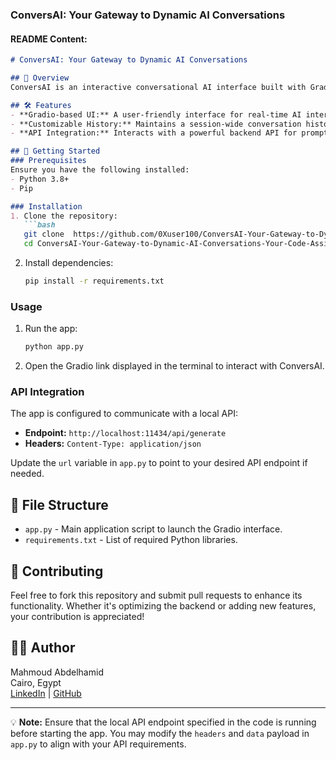 

### **ConversAI: Your Gateway to Dynamic AI Conversations**

#### README Content:  

```markdown
# ConversAI: Your Gateway to Dynamic AI Conversations

## 🌟 Overview
ConversAI is an interactive conversational AI interface built with Gradio, enabling users to engage with advanced AI models for generating coherent and meaningful responses. This project demonstrates how to seamlessly integrate APIs for handling conversational prompts and responses.

## 🛠 Features
- **Gradio-based UI:** A user-friendly interface for real-time AI interactions.
- **Customizable History:** Maintains a session-wide conversation history to enable contextual responses.
- **API Integration:** Interacts with a powerful backend API for prompt generation.

## 🚀 Getting Started
### Prerequisites
Ensure you have the following installed:
- Python 3.8+
- Pip

### Installation
1. Clone the repository:
   ```bash
   git clone  https://github.com/0Xuser100/ConversAI-Your-Gateway-to-Dynamic-AI-Conversations-Your-Code-Assistant.git
   cd ConversAI-Your-Gateway-to-Dynamic-AI-Conversations-Your-Code-Assistant
   ```
2. Install dependencies:
   ```bash
   pip install -r requirements.txt
   ```

### Usage
1. Run the app:
   ```bash
   python app.py
   ```
2. Open the Gradio link displayed in the terminal to interact with ConversAI.

### API Integration
The app is configured to communicate with a local API:
- **Endpoint:** `http://localhost:11434/api/generate`
- **Headers:** `Content-Type: application/json`

Update the `url` variable in `app.py` to point to your desired API endpoint if needed.

## 📂 File Structure
- `app.py` - Main application script to launch the Gradio interface.
- `requirements.txt` - List of required Python libraries.

## 🤝 Contributing
Feel free to fork this repository and submit pull requests to enhance its functionality. Whether it's optimizing the backend or adding new features, your contribution is appreciated!

## 🧑‍💻 Author
Mahmoud Abdelhamid  
Cairo, Egypt  
[LinkedIn](https://www.linkedin.com/in/mahmoud-abdelhamid) | [GitHub](https://github.com/mahmoud-abdelhamid)

---

💡 **Note:** Ensure that the local API endpoint specified in the code is running before starting the app. You may modify the `headers` and `data` payload in `app.py` to align with your API requirements.
```

